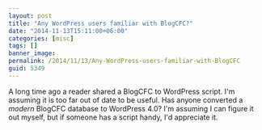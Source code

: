 ```yaml
---
layout: post
title: "Any WordPress users familiar with BlogCFC?"
date: "2014-11-13T15:11:00+06:00"
categories: [misc]
tags: []
banner_image: 
permalink: /2014/11/13/Any-WordPress-users-familiar-with-BlogCFC
guid: 5349
---
```


<p>
A long time ago a reader shared a BlogCFC to WordPress script. I'm assuming it is too far out of date to be useful. Has anyone converted a <i>modern</i> BlogCFC database to WordPress 4.0? I'm assuming I can figure it out myself, but if someone has a script handy, I'd appreciate it.
</p>